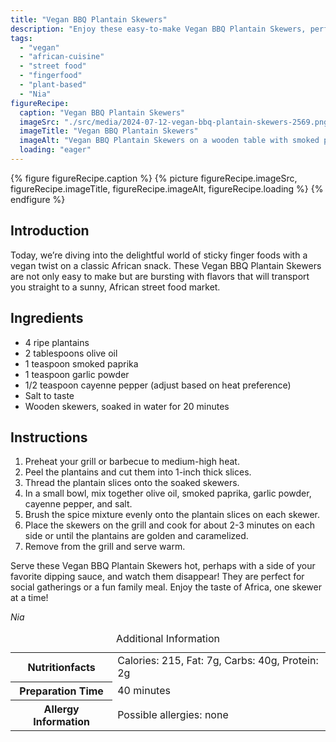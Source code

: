 ```yaml
---
title: "Vegan BBQ Plantain Skewers"
description: "Enjoy these easy-to-make Vegan BBQ Plantain Skewers, perfect for any gathering! Packed with flavors and entirely plant-based."
tags:
  - "vegan"
  - "african-cuisine"
  - "street food"
  - "fingerfood"
  - "plant-based"
  - "Nia"
figureRecipe: 
  caption: "Vegan BBQ Plantain Skewers"
  imageSrc: "./src/media/2024-07-12-vegan-bbq-plantain-skewers-2569.png"
  imageTitle: "Vegan BBQ Plantain Skewers"
  imageAlt: "Vegan BBQ Plantain Skewers on a wooden table with smoked paprika, a side of dipping sauce, under natural sunlight."
  loading: "eager"
---
```


{% figure figureRecipe.caption %}
{% picture figureRecipe.imageSrc, figureRecipe.imageTitle, figureRecipe.imageAlt, figureRecipe.loading %}
{% endfigure %}

## Introduction

Today, we’re diving into the delightful world of sticky finger foods with a vegan twist on a classic African snack. These Vegan BBQ Plantain Skewers are not only easy to make but are bursting with flavors that will transport you straight to a sunny, African street food market.

## Ingredients

- 4 ripe plantains
- 2 tablespoons olive oil
- 1 teaspoon smoked paprika
- 1 teaspoon garlic powder
- 1/2 teaspoon cayenne pepper (adjust based on heat preference)
- Salt to taste
- Wooden skewers, soaked in water for 20 minutes

## Instructions

1. Preheat your grill or barbecue to medium-high heat.
2. Peel the plantains and cut them into 1-inch thick slices.
3. Thread the plantain slices onto the soaked skewers.
4. In a small bowl, mix together olive oil, smoked paprika, garlic powder, cayenne pepper, and salt.
5. Brush the spice mixture evenly onto the plantain slices on each skewer.
6. Place the skewers on the grill and cook for about 2-3 minutes on each side or until the plantains are golden and caramelized.
7. Remove from the grill and serve warm.

Serve these Vegan BBQ Plantain Skewers hot, perhaps with a side of your favorite dipping sauce, and watch them disappear! They are perfect for social gatherings or a fun family meal. Enjoy the taste of Africa, one skewer at a time!

*Nia*

<table><caption class='sr-only'>Additional Information</caption><tr><th>Nutritionfacts</th><td>Calories: 215, Fat: 7g, Carbs: 40g, Protein: 2g&nbsp;</td></tr><tr><th>Preparation Time</th><td>40 minutes&nbsp;</td></tr><tr><th>Allergy Information</th><td>Possible allergies: none&nbsp;</td></tr></table>

